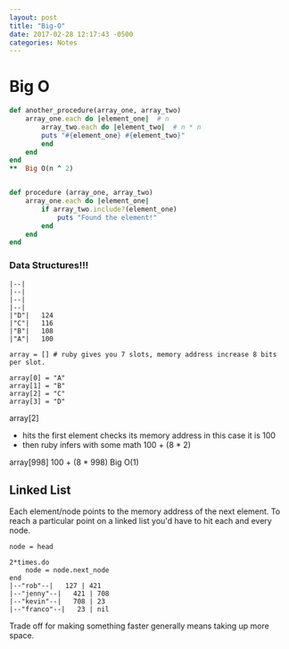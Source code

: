 ```yaml
---
layout: post
title: "Big-O"
date: 2017-02-28 12:17:43 -0500
categories: Notes
---
```




# Big O

```ruby
def another_procedure(array_one, array_two)
	array_one.each do |element_one|  # n
		array_two.each do |element_two|  # n * n
		puts "#{element_one} #{element_two}"
		end
	end
end
**  Big O(n ^ 2)


def procedure (array_one, array_two)
	array_one.each do |element_one|
		if array_two.include?(element_one)
			puts "Found the element!"
		end
	end
end
```


### Data Structures!!!
```
|--|
|--|
|--|
|--|
|"D"|   124
|"C"|   116
|"B"|   108
|"A"|   100

array = [] # ruby gives you 7 slots, memory address increase 8 bits per slot.

array[0] = "A"
array[1] = "B"
array[2] = "C"
array[3] = "D"
```


array[2]

- hits the first element checks its memory address in this case it is 100
- then ruby infers with some math 100 + (8 * 2)

array[998]
100 + (8 * 998)
Big O(1)




## Linked List

Each element/node points to the memory address of the next element. To reach a particular point on a linked list you'd have to hit each and every node.



```
node = head

2*times.do
	node = node.next_node
end
|--"rob"--|   127 | 421
|--"jenny"--|   421 | 708
|--"kevin"--|   708 | 23
|--"franco"--|   23 | nil
```

Trade off for making something faster generally means taking up more space.
